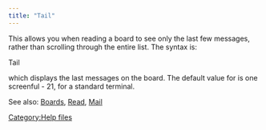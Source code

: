 ```yaml
---
title: "Tail"
---
```


This allows you when reading a board to see only the last few messages,
rather than scrolling through the entire list. The syntax is:

Tail <num>

which displays the last <num> messages on the board. The default value
for <num> is one screenful - 21, for a standard terminal.

See also: [Boards](Boards "wikilink"), [Read](Read "wikilink"),
[Mail](Mail "wikilink")

[Category:Help files](Category:Help_files "wikilink")